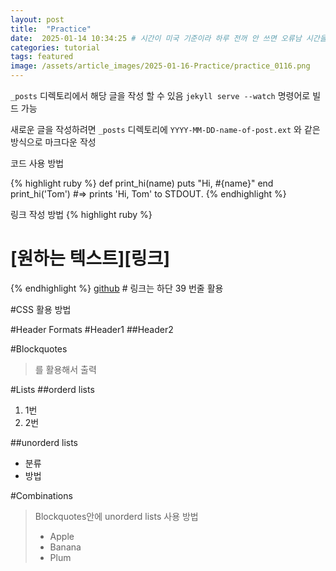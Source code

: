 ```yaml
---
layout: post
title:  "Practice"
date:  2025-01-14 10:34:25 # 시간이 미국 기준이라 하루 전꺼 안 쓰면 오류남 시간을 한국꺼로 맞추는 방법 찾아야함
categories: tutorial
tags: featured
image: /assets/article_images/2025-01-16-Practice/practice_0116.png
---
```

`_posts` 디렉토리에서 해당 글을 작성 할 수 있음
`jekyll serve --watch` 명령어로 빌드 가능

새로운 글을 작성하려면 `_posts` 디렉토리에 `YYYY-MM-DD-name-of-post.ext` 와 같은 방식으로 마크다운 작성

코드 사용 방법

{% highlight ruby %}
def print_hi(name)
  puts "Hi, #{name}"
end
print_hi('Tom')
#=> prints 'Hi, Tom' to STDOUT.
{% endhighlight %}

링크 작성 방법
{% highlight ruby %}
# [원하는 텍스트][링크]
{% endhighlight %}
[github][github] # 링크는 하단 39 번줄 활용

#CSS 활용 방법

#Header Formats
#Header1
##Header2

#Blockquotes
>를 활용해서 출력

#Lists
##orderd lists
1. 1번
2. 2번

##unorderd lists
- 분류
- 방법

#Combinations
>Blockquotes안에 unorderd lists 사용 방법
>
> - Apple
> - Banana
> - Plum

[github]:      https://github.com/uc980319

